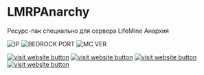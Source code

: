 # LMRPAnarchy
Ресурс-пак специально для сервера LifeMine Анархия
 
![IP](https://img.shields.io/badge/IP-play.lmmc.ru-brightgreen?style=for-the-badge "an.lmmc.ru")
![BEDROCK PORT](https://img.shields.io/badge/Port%20MCBE-19135-brightgreen?style=for-the-badge "19153")
![MC VER](https://img.shields.io/badge/%D0%92%D0%B5%D1%80%D1%81%D0%B8%D1%8F%20MC-1.18.X--1.19-brightgreen?style=for-the-badge "MCBE - 1.19.51")

[![visit website button](https://img.shields.io/twitter/url?color=blue&label=%D0%92%D0%BA%D0%BE%D0%BD%D1%82%D0%B0%D0%BA%D1%82%D0%B5&logo=VK&logoColor=blue&style=for-the-badge&url=https%3A%2F%2Fvk.com%2Flifemineserver&link=vk.com/lifemineserver)](https://vk.com/lifemineserver)
[![visit website button](https://img.shields.io/twitter/url?color=blue&label=Telegram&logo=Telegram&logoColor=blue&style=for-the-badge&url=https%3A%2F%2Fwww.t.me%2Flifemineserver&link=t.me/lifemineserver)](https://t.me/lifemineserver)
[![visit website button](https://img.shields.io/discord/431879310757068800?style=for-the-badge)](https://discord.com/invite/5wuzMRSXkN)
[![visit website button](https://img.shields.io/badge/Веб--Сайт-lmmc.ru-brightgreen?style=for-the-badge&logo=github)](https://lmmc.ru)
